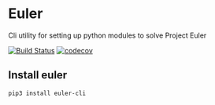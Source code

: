 # Euler

Cli utility for setting up python modules to solve Project Euler

[![Build Status](https://travis-ci.org/naren-m/euler.svg?branch=master)](https://travis-ci.org/naren-m/euler) [![codecov](https://codecov.io/gh/naren-m/euler/branch/master/graph/badge.svg)](https://codecov.io/gh/naren-m/euler)

## Install euler

`pip3 install euler-cli`
